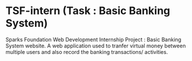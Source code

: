 # TSF-intern (Task : Basic Banking System)
Sparks Foundation Web Development Internship Project : Basic Banking System website. 
A web application used to tranfer virtual money between multiple users and also record the banking transactions/ activities.
